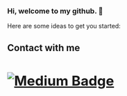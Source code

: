 ### Hi, welcome to my github. 👋

Here are some ideas to get you started:

<b><h2>Contact with me<h2/><b/>
 [![Medium Badge](https://img.shields.io/badge/-Medium-757575?style=flat-quare&labelColor=757575&logo=Medium&logoColor=white&link=link)](https://angilierdal.medium.com) 

